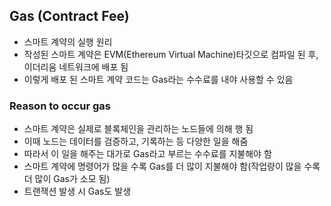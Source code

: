 ## Gas (Contract Fee)
- 스마트 계약의 실행 원리
- 작성된 스마트 계약은 EVM(Ethereum Virtual Machine)타깃으로 컴파일 된 후, 이더리움 네트워크에 배포 됨
- 이렇게 배포 된 스마트 계약 코드는 Gas라는 수수료를 내야 사용할 수 있음

### Reason to occur gas
- 스마트 계약은 실제로 블록체인을 관리하는 노드들에 의해 행 됨
- 이때 노드는 데이터를 검증하고, 기록하는 등 다양한 일을 해줌
- 따라서 이 일을 해주는 대가로 Gas라고 부르는 수수료를 지불해야 함
- 스마트 계약에 명령어가 많을 수록 Gas를 더 많이 지불해야 함(작업량이 많을 수록 더 많이 Gas가 소모 됨)
- 트랜잭션 발생 시 Gas도 발생
